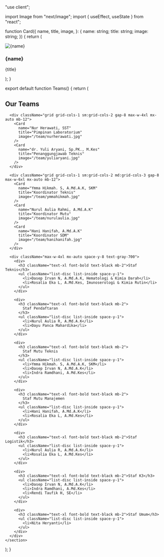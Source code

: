 "use client";

import Image from "next/image";
import { useEffect, useState } from "react";

function Card({
  name,
  title,
  image,
}: {
  name: string;
  title: string;
  image: string;
}) {
  return (
    <div className="group rounded-2xl overflow-hidden backdrop-blur-md bg-white/60 border border-white/30 shadow-lg hover:scale-105 transition">
      <div className="relative w-full h-72">
        <Image
          src={image}
          alt={name}
          fill
          className="object-cover group-hover:scale-110 transition-transform duration-500"
        />
      </div>
      <div className="p-6 text-center">
        <h3 className="text-xl font-bold text-black">{name}</h3>
        <p className="text-gray-700">{title}</p>
      </div>
    </div>
  );
}

export default function Teams() {
  return (
    <section className="py-20 px-6 md:px-12">
      <div className="text-center mb-12">
        <h2 className="text-3xl md:text-4xl font-bold ">
          Our <span className="text-[#0387fa]">Teams</span>
        </h2>
      </div>

      <div className="grid grid-cols-1 sm:grid-cols-2 gap-8 max-w-4xl mx-auto mb-12">
        <Card
          name="Nur Herawati, SST"
          title="Pimpinan Laboratorium"
          image="/team/nurherawati.jpg"
        />
        <Card
          name="dr. Yuli Aryani, Sp.PK., M.Kes"
          title="Penanggungjawab Teknis"
          image="/team/yuliaryani.jpg"
        />
      </div>

      <div className="grid grid-cols-1 sm:grid-cols-2 md:grid-cols-3 gap-8 max-w-6xl mx-auto mb-12">
        <Card
          name="Ymma Hikmah. S, A.Md.A.K, SKM"
          title="Koordinator Teknis"
          image="/team/ymmahikmah.jpg"
        />
        <Card
          name="Nurul Aulia Rahmi, A.Md.A.K"
          title="Koordinator Mutu"
          image="/team/nurulaulia.jpg"
        />
        <Card
          name="Hani Hanifah, A.Md.A.K"
          title="Koordinator SDM"
          image="/team/hanihanifah.jpg"
        />
      </div>

      <div className="max-w-4xl mx-auto space-y-8 text-gray-700">
        <div>
          <h3 className="text-xl font-bold text-black mb-2">Staf Teknis</h3>
          <ul className="list-disc list-inside space-y-1">
            <li>Dasep Irvan N, A.Md.A.K, Hematologi & Kimia Darah</li>
            <li>Rosalia Eka L, A.Md.Kes, Imunoserologi & Kimia Rutin</li>
          </ul>
        </div>

        <div>
          <h3 className="text-xl font-bold text-black mb-2">
            Staf Pendaftaran
          </h3>
          <ul className="list-disc list-inside space-y-1">
            <li>Nurul Aulia R, A.Md.A.K</li>
            <li>Dayu Panca Mahardika</li>
          </ul>
        </div>

        <div>
          <h3 className="text-xl font-bold text-black mb-2">
            Staf Mutu Teknis
          </h3>
          <ul className="list-disc list-inside space-y-1">
            <li>Ymma Hikmah. S, A.Md.A.K, SKM</li>
            <li>Dasep Irvan N, A.Md.A.K</li>
            <li>Indra Ramdhani, A.Md.Kes</li>
          </ul>
        </div>

        <div>
          <h3 className="text-xl font-bold text-black mb-2">
            Staf Mutu Manajemen
          </h3>
          <ul className="list-disc list-inside space-y-1">
            <li>Hani Hanifah, A.Md.A.K</li>
            <li>Rosalia Eka L, A.Md.Kes</li>
          </ul>
        </div>

        <div>
          <h3 className="text-xl font-bold text-black mb-2">Staf Logistik</h3>
          <ul className="list-disc list-inside space-y-1">
            <li>Nurul Aulia R, A.Md.A.K</li>
            <li>Rosalia Eka L, A.Md.Kes</li>
          </ul>
        </div>

        <div>
          <h3 className="text-xl font-bold text-black mb-2">Staf K3</h3>
          <ul className="list-disc list-inside space-y-1">
            <li>Dasep Irvan N, A.Md.A.K</li>
            <li>Indra Ramdhani, A.Md.Kes</li>
            <li>Rendi Taufik H, SE</li>
          </ul>
        </div>

        <div>
          <h3 className="text-xl font-bold text-black mb-2">Staf Umum</h3>
          <ul className="list-disc list-inside space-y-1">
            <li>Nita Heryanti</li>
          </ul>
        </div>
      </div>
    </section>
  );
}
